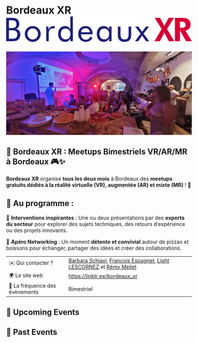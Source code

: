 # Bordeaux XR ![Logo](./logo-bordeauxXR.png)

![Image d'un évènement BordeauxXR au Node](./bordeaux-xr-meetup-juin-2025.jpg)

## 🚀 **Bordeaux XR : Meetups Bimestriels VR/AR/MR à Bordeaux** 🎮✨

**Bordeaux XR** organise **tous les deux mois** à Bordeaux des **meetups gratuits dédiés à la réalité virtuelle (VR), augmentée (AR) et mixte (MR)** ! 🥽

## 📅 **Au programme :**
🎤 **Interventions inspirantes** :
Une ou deux présentations par des **experts du secteur** pour explorer des sujets techniques, des retours d’expérience ou des projets innovants.

🍕 **Apéro Networking** :
Un moment **détente et convivial** autour de pizzas et boissons pour échanger, partager des idées et créer des collaborations.


|                                |     |
| ------------------------------ | --- |
| ✉️ Qui contacter ?             | [Barbara Schiavi](https://www.linkedin.com/in/barbara-schiavi-phd-a1028272/), [Francois Espagnet](https://www.linkedin.com/in/francois-espagnet/), [Light LESCORNEZ](https://www.linkedin.com/in/light-lescornez-46531a28b/) et [Rémy Mellet](https://www.linkedin.com/in/remymellet/) |
| 🌍 Le site web                 | https://linktr.ee/bordeaux_xr |
| 📆 La fréquence des évènements | Bimestriel |

<!-- EVENTS:START -->
## 📅 Upcoming Events

## 📆 Past Events
<!-- EVENTS:END -->